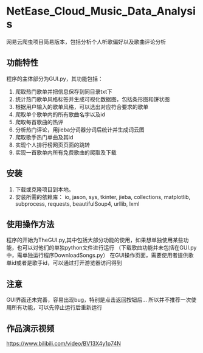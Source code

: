 # NetEase_Cloud_Music_Data_Analysis
网易云爬虫项目简易版本，包括分析个人听歌偏好以及歌曲评论分析



## 功能特性

程序的主体部分为GUI.py，其功能包括：

1.	爬取热门歌单并把信息保存到同目录txt下
2.	统计热门歌单风格标签并生成可视化数据图，包括条形图和饼状图
3.	根据用户输入的歌单风格，可以选出对应符合要求的歌单
4.	爬取单个歌单内的所有歌曲名字以及id
5.	爬取每首歌曲的热评
6.	分析热门评论，用jieba分词器分词后统计并生成词云图
7.	爬取歌手热门单曲及其id
8.	实现个人排行榜网页页面的跳转
9.	实现一首歌单内所有免费歌曲的爬取及下载


## 安装

1. 下载或克隆项目到本地。
2. 安装所需的依赖库：
   io, jason, sys, tkinter, jieba, collections, matplotlib, subprocess, requests, beautifulSoup4, urllib, lxml

## 使用操作方法

程序的开始为TheGUI.py,其中包括大部分功能的使用，如果想单独使用某些功能，也可以对他们的单独python文件进行运行
（下载歌曲功能并未包括在GUI.py中，需单独运行程序DownloadSongs.py）
在GUI操作页面，需要使用者提供歌单id或者是歌手id，可以通过打开游览器访问得到


## 注意

GUI界面还未完善，容易出现bug，特别是点击返回按钮后...
所以并不推荐一次使用所有功能，可以先停止运行后重新运行

## 作品演示视频

https://www.bilibili.com/video/BV13X4y1p74N
